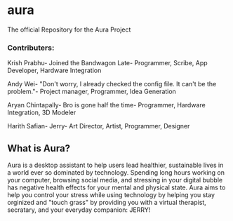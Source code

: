 # aura
The official Repository for the Aura Project

### Contributers:

Krish Prabhu- Joined the Bandwagon Late- Programmer, Scribe, App Developer, Hardware Integration

Andy Wei- "Don't worry, I already checked the config file. It can't be the problem."- Project manager, Programmer, Idea Generation 

Aryan Chintapally- Bro is gone half the time- Programmer, Hardware Integration, 3D Modeler

Harith Safian- Jerry- Art Director, Artist, Programmer, Designer

## What is Aura?
Aura is a desktop assistant to help users lead healthier, sustainable lives in a world ever so dominated by technology.
Spending long hours working on your computer, browsing social media, and stressing in your digital bubble has negative health effects for your mental and physical state. Aura aims to help you control your stress while using technology by helping you stay orginized and "touch grass" by providing you with a virtual therapist, secratary, and your everyday companion: JERRY!
